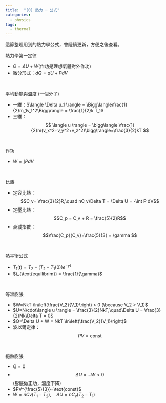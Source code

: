 ```yaml
---
title:  "(0) 熱力 ─ 公式"
categories:
  - physics
tags:
  - thermal
---
```



這節整理用到的熱力學公式，會陸續更新，方便之後查看。

熱力學第一定律 
- $Q=\Delta U+W$(作功是理想氣體對外作功)
- 微分形式：$dQ=dU+PdV$

<br>

平均動能與溫度 (一個分子)
- 一維：$\langle \Delta u_1 \rangle = \Bigg\langle\frac{1}{2}m_1v_1^2\Bigg\rangle = \frac{1}{2}k T_1$
- 三維：$$
\langle u \rangle = \bigg\langle \frac{1}{2}m(v_x^2+v_y^2+v_z^2)\bigg\rangle=\frac{3}{2}kT
$$

<br>

作功
- $W=\int PdV$

<br>

比熱
- 定容比熱：$$C_v= \frac{3}{2}R,\quad nC_v\Delta T = \Delta U = -\int P dV$$
- 定壓比熱：$$C_p = C_v + R = \frac{5}{2}R$$
- 衰減指數：$$\frac{C_p}{C_v}=\frac{5}{3} = \gamma
$$

<br>

熱平衡公式
- $T_1(t)=T_2-(T_2-T_1(0))e^{-\gamma t}$
- $t_{\text{equilibrim}} = \frac{1}{\gamma}$


<br>

等溫膨脹
- $W=NkT \ln\left(\frac{V_2}{V_1}\right) > 0 (\because V_2 > V_1)$
- $U=N\cdot\langle u \rangle = \frac{3}{2}NkT,\quad\Delta U = \frac{3}{2}Nk\Delta T = 0$
- $Q=\Delta U + W = NkT \ln\left(\frac{V_2}{V_1}\right)$
- 波以爾定律：$$PV=\text{const}$$


<br>

絕熱膨脹
- $Q=0$
- $$\Delta U = -W < 0$$(膨脹做正功，溫度下降)
- $PV^{\frac{5}{3}}=\text{const}$
- $W = nCv(T_1-T_2), \quad \Delta U = nC_v (T_2-T_1)$


